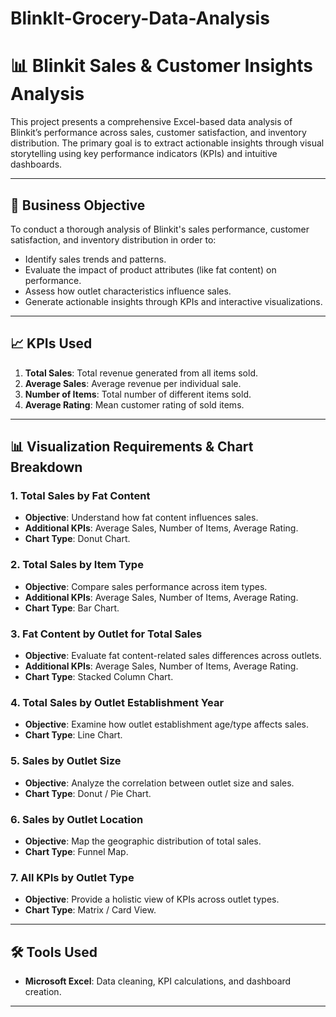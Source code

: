 # BlinkIt-Grocery-Data-Analysis
# 📊 Blinkit Sales & Customer Insights Analysis

This project presents a comprehensive Excel-based data analysis of Blinkit’s performance across sales, customer satisfaction, and inventory distribution. The primary goal is to extract actionable insights through visual storytelling using key performance indicators (KPIs) and intuitive dashboards.

---

## 📌 Business Objective

To conduct a thorough analysis of Blinkit's sales performance, customer satisfaction, and inventory distribution in order to:

- Identify sales trends and patterns.
- Evaluate the impact of product attributes (like fat content) on performance.
- Assess how outlet characteristics influence sales.
- Generate actionable insights through KPIs and interactive visualizations.

---

## 📈 KPIs Used

1. **Total Sales**: Total revenue generated from all items sold.
2. **Average Sales**: Average revenue per individual sale.
3. **Number of Items**: Total number of different items sold.
4. **Average Rating**: Mean customer rating of sold items.

---

## 📊 Visualization Requirements & Chart Breakdown

### 1. **Total Sales by Fat Content**
- **Objective**: Understand how fat content influences sales.
- **Additional KPIs**: Average Sales, Number of Items, Average Rating.
- **Chart Type**: Donut Chart.

### 2. **Total Sales by Item Type**
- **Objective**: Compare sales performance across item types.
- **Additional KPIs**: Average Sales, Number of Items, Average Rating.
- **Chart Type**: Bar Chart.

### 3. **Fat Content by Outlet for Total Sales**
- **Objective**: Evaluate fat content-related sales differences across outlets.
- **Additional KPIs**: Average Sales, Number of Items, Average Rating.
- **Chart Type**: Stacked Column Chart.

### 4. **Total Sales by Outlet Establishment Year**
- **Objective**: Examine how outlet establishment age/type affects sales.
- **Chart Type**: Line Chart.

### 5. **Sales by Outlet Size**
- **Objective**: Analyze the correlation between outlet size and sales.
- **Chart Type**: Donut / Pie Chart.

### 6. **Sales by Outlet Location**
- **Objective**: Map the geographic distribution of total sales.
- **Chart Type**: Funnel Map.

### 7. **All KPIs by Outlet Type**
- **Objective**: Provide a holistic view of KPIs across outlet types.
- **Chart Type**: Matrix / Card View.

---

## 🛠️ Tools Used

- **Microsoft Excel**: Data cleaning, KPI calculations, and dashboard creation.

---


